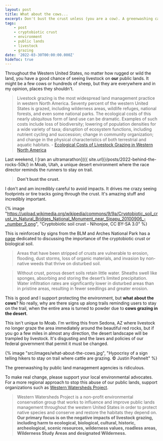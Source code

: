 ```yaml
---
layout: post
title: What about the cows...
excerpt: Don't bust the crust unless (you are a cow). A greenwashing campaign by our public land management agencies.
tags:
    - post
    - cryptobiotic crust
    - environment
    - public lands
    - livestock
    - grazing
date: '2022-03-30T00:00:00.000Z'
hideToc: true
---
```


Throughout the Western United States, no matter how rugged or wild the land, you have a good chance of seeing livestock on **our** public lands. It might be a few cows or hundreds of sheep, but they are everywhere and in my opinion, places they shouldn't.

>Livestock grazing is the most widespread land management practice in western North America. Seventy percent of the western United States is grazed, including wilderness areas, wildlife refuges, national forests, and even some national parks. The ecological costs of this nearly ubiquitous form of land use can be dramatic. Examples of such costs include loss of biodiversity; lowering of population densities for a wide variety of taxa; disruption of ecosystem functions, including nutrient cycling and succession; change in community organization; and change in the physical characteristics of both terrestrial and aquatic habitats. - [Ecological Costs of Livestock Grazing in Western North America](https://doi.org/10.1046/j.1523-1739.1994.08030629.x)

Last weekend, I [ran an ultramarathon]({{ site.url}}/posts/2022-behind-the-rocks-50k/) in Moab, Utah, a unique desert environment where the race director reminds the runners to stay on trail. 

> **Don't bust the crust.**

I don't and am incredibly careful to avoid impacts. It drives me crazy seeing footprints or tire tracks going through the crust. It's amazing stuff and incredibly important.

{% image "https://upload.wikimedia.org/wikipedia/commons/9/9a/Cryptobiotic_soil_crust_in_Natural_Bridges_National_Monument_near_Sipapu_20100906_-_number_5.png", "Cryptobiotic soil crust - Nihonjoe, CC BY-SA 3.0" %}

This is reinforced by signs from the BLM and Arches National Park has a [page](https://www.nps.gov/arch/learn/kidsyouth/biologicalsoilcrust.htm) dedicated to discussing the importance of the cryptobiotic crust or biological soil.

> Areas that have been stripped of crusts are vulnerable to erosion, flooding, dust storms, loss of organic materials, and invasion by non-native weeds that thrive on disturbed soil.

> Without crust, porous desert soils retain little water. Sheaths swell like sponges, absorbing and storing the desert’s limited precipitation. Water infiltration rates are significantly lower in disturbed areas than in pristine areas, resulting in fewer seedlings and greater erosion.

This is good and I support protecting the environment, but **what about the cows**? No really, why are there signs up along trails reminding users to stay on the trail, when the entire area is turned to powder due to **cows grazing in the desert**.

This isn't unique to Moab. I'm writing this from Sedona, AZ where livestock no longer graze the area immediately around the beautiful red rocks, but if you go a few miles in almost any direction, the desert landscape will be trampled by livestock. It's disgusting and the laws and policies of our federal government that permit it must be changed.

{% image "src/images/what-about-the-cows.jpg", "Hypocrisy of a sign telling hikers to stay on trail where cattle are grazing. &copy; Justin Poehnelt" %}

The greenwashing by public land management agencies is ridiculous.

To make real change, please support your local environmental advocates. For a more regional approach to stop this abuse of our public lands, support organizations such as [Western Watersheds Project](https://www.westernwatersheds.org/).

> Western Watersheds Project is a non-profit environmental conservation group that works to influence and improve public lands management throughout the western United States in order to protect native species and conserve and restore the habitats they depend on.  **Our primary focus is on the negative impacts of livestock grazing, including harm to ecological, biological, cultural, historic, archeological, scenic resources, wilderness values, roadless areas, Wilderness Study Areas and designated Wilderness.**